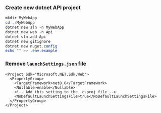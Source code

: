 ### Create new dotnet API project

```powershell
mkdir MyWebApp
cd ./MyWebApp
dotnet new sln -n MyWebApp
dotnet new web -n Api
dotnet sln add Api
dotnet new gitignore
dotnet new nuget.config
echo "" >> .env.example
```

### Remove `launchSettings.json` file
```csproj
<Project Sdk="Microsoft.NET.Sdk.Web">
  <PropertyGroup>
    <TargetFramework>net8.0</TargetFramework>
    <Nullable>enable</Nullable>
    <!-- Add this setting to the .csproj file -->
    <NoDefaultLaunchSettingsFile>true</NoDefaultLaunchSettingsFile>
  </PropertyGroup>
</Project>
```
